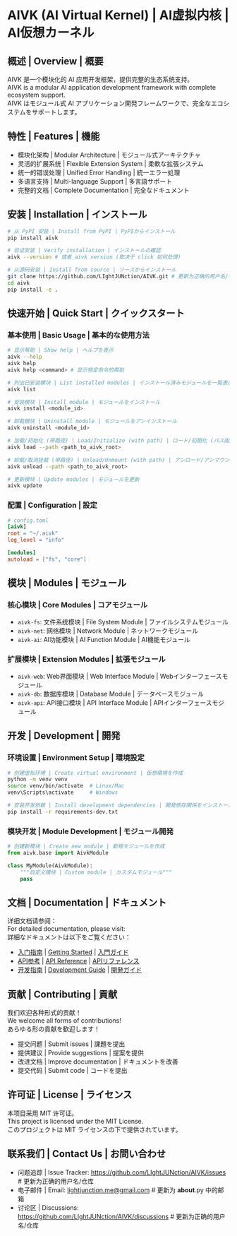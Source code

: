 # AIVK (AI Virtual Kernel) | AI虚拟内核 | AI仮想カーネル

## 概述 | Overview | 概要

AIVK 是一个模块化的 AI 应用开发框架，提供完整的生态系统支持。  
AIVK is a modular AI application development framework with complete ecosystem support.  
AIVK はモジュール式 AI アプリケーション開発フレームワークで、完全なエコシステムをサポートします。

## 特性 | Features | 機能

- 模块化架构 | Modular Architecture | モジュール式アーキテクチャ
- 灵活的扩展系统 | Flexible Extension System | 柔軟な拡張システム
- 统一的错误处理 | Unified Error Handling | 統一エラー処理
- 多语言支持 | Multi-language Support | 多言語サポート
- 完整的文档 | Complete Documentation | 完全なドキュメント

## 安装 | Installation | インストール

```bash
# 从 PyPI 安装 | Install from PyPI | PyPIからインストール
pip install aivk

# 验证安装 | Verify installation | インストールの確認
aivk --version # 或者 aivk version (取决于 click 如何处理)

# 从源码安装 | Install from source | ソースからインストール
git clone https://github.com/LIghtJUNction/AIVK.git # 更新为正确的用户名/仓库
cd aivk
pip install -e .
```

## 快速开始 | Quick Start | クイックスタート

### 基本使用 | Basic Usage | 基本的な使用方法

```bash
# 显示帮助 | Show help | ヘルプを表示
aivk --help
aivk help
aivk help <command> # 显示特定命令的帮助

# 列出已安装模块 | List installed modules | インストール済みモジュールを一覧表示
aivk list

# 安装模块 | Install module | モジュールをインストール
aivk install <module_id>

# 卸载模块 | Uninstall module | モジュールをアンインストール
aivk uninstall <module_id>

# 加载/初始化 (带路径) | Load/Initialize (with path) | ロード/初期化 (パス指定)
aivk load --path <path_to_aivk_root>

# 卸载/取消挂载 (带路径) | Unload/Unmount (with path) | アンロード/アンマウント (パス指定)
aivk unload --path <path_to_aivk_root>

# 更新模块 | Update modules | モジュールを更新
aivk update
```

### 配置 | Configuration | 設定

```toml
# config.toml
[aivk]
root = "~/.aivk"
log_level = "info"

[modules]
autoload = ["fs", "core"]
```

## 模块 | Modules | モジュール

### 核心模块 | Core Modules | コアモジュール

- `aivk-fs`: 文件系统模块 | File System Module | ファイルシステムモジュール
- `aivk-net`: 网络模块 | Network Module | ネットワークモジュール
- `aivk-ai`: AI功能模块 | AI Function Module | AI機能モジュール

### 扩展模块 | Extension Modules | 拡張モジュール

- `aivk-web`: Web界面模块 | Web Interface Module | Webインターフェースモジュール
- `aivk-db`: 数据库模块 | Database Module | データベースモジュール
- `aivk-api`: API接口模块 | API Interface Module | APIインターフェースモジュール

## 开发 | Development | 開発

### 环境设置 | Environment Setup | 環境設定

```bash
# 创建虚拟环境 | Create virtual environment | 仮想環境を作成
python -m venv venv
source venv/bin/activate  # Linux/Mac
venv\Scripts\activate     # Windows

# 安装开发依赖 | Install development dependencies | 開発依存関係をインストール
pip install -r requirements-dev.txt
```

### 模块开发 | Module Development | モジュール開発

```python
# 创建新模块 | Create new module | 新規モジュールを作成
from aivk.base import AivkModule

class MyModule(AivkModule):
    """自定义模块 | Custom module | カスタムモジュール"""
    pass
```

## 文档 | Documentation | ドキュメント

详细文档请参阅：  
For detailed documentation, please visit:  
詳細なドキュメントは以下をご覧ください：

- [入门指南](./docs/getting-started.md) | [Getting Started](./docs/getting-started.md) | [入門ガイド](./docs/getting-started.md)
- [API参考](./docs/api-reference.md) | [API Reference](./docs/api-reference.md) | [APIリファレンス](./docs/api-reference.md)
- [开发指南](./docs/development.md) | [Development Guide](./docs/development.md) | [開発ガイド](./docs/development.md)

## 贡献 | Contributing | 貢献

我们欢迎各种形式的贡献！  
We welcome all forms of contributions!  
あらゆる形の貢献を歓迎します！

- 提交问题 | Submit issues | 課題を提出
- 提供建议 | Provide suggestions | 提案を提供
- 改进文档 | Improve documentation | ドキュメントを改善
- 提交代码 | Submit code | コードを提出

## 许可证 | License | ライセンス

本项目采用 MIT 许可证。  
This project is licensed under the MIT License.  
このプロジェクトは MIT ライセンスの下で提供されています。

## 联系我们 | Contact Us | お問い合わせ

- 问题追踪 | Issue Tracker: https://github.com/LIghtJUNction/AIVK/issues # 更新为正确的用户名/仓库
- 电子邮件 | Email: lightjunction.me@gmail.com # 更新为 __about__.py 中的邮箱
- 讨论区 | Discussions: https://github.com/LIghtJUNction/AIVK/discussions # 更新为正确的用户名/仓库



